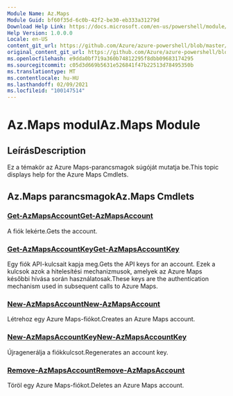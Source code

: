 ```yaml
---
Module Name: Az.Maps
Module Guid: bf60f35d-6c0b-42f2-be30-eb333a31279d
Download Help Link: https://docs.microsoft.com/en-us/powershell/module/az.maps
Help Version: 1.0.0.0
Locale: en-US
content_git_url: https://github.com/Azure/azure-powershell/blob/master/src/Maps/Maps/help/Az.Maps.md
original_content_git_url: https://github.com/Azure/azure-powershell/blob/master/src/Maps/Maps/help/Az.Maps.md
ms.openlocfilehash: e9dda0bf719a360b74812295f8dbb09683174295
ms.sourcegitcommit: c05d3d669b5631e526841f47b22513d78495350b
ms.translationtype: MT
ms.contentlocale: hu-HU
ms.lasthandoff: 02/09/2021
ms.locfileid: "100147514"
---
```

# <span data-ttu-id="43643-101">Az.Maps modul</span><span class="sxs-lookup"><span data-stu-id="43643-101">Az.Maps Module</span></span>
## <span data-ttu-id="43643-102">Leírás</span><span class="sxs-lookup"><span data-stu-id="43643-102">Description</span></span>
<span data-ttu-id="43643-103">Ez a témakör az Azure Maps-parancsmagok súgóját mutatja be.</span><span class="sxs-lookup"><span data-stu-id="43643-103">This topic displays help for the Azure Maps Cmdlets.</span></span>

## <span data-ttu-id="43643-104">Az.Maps parancsmagok</span><span class="sxs-lookup"><span data-stu-id="43643-104">Az.Maps Cmdlets</span></span>
### [<span data-ttu-id="43643-105">Get-AzMapsAccount</span><span class="sxs-lookup"><span data-stu-id="43643-105">Get-AzMapsAccount</span></span>](Get-AzMapsAccount.md)
<span data-ttu-id="43643-106">A fiók lekérte.</span><span class="sxs-lookup"><span data-stu-id="43643-106">Gets the account.</span></span>

### [<span data-ttu-id="43643-107">Get-AzMapsAccountKey</span><span class="sxs-lookup"><span data-stu-id="43643-107">Get-AzMapsAccountKey</span></span>](Get-AzMapsAccountKey.md)
<span data-ttu-id="43643-108">Egy fiók API-kulcsait kapja meg.</span><span class="sxs-lookup"><span data-stu-id="43643-108">Gets the API keys for an account.</span></span>
<span data-ttu-id="43643-109">Ezek a kulcsok azok a hitelesítési mechanizmusok, amelyek az Azure Maps későbbi hívása során használatosak.</span><span class="sxs-lookup"><span data-stu-id="43643-109">These keys are the authentication mechanism used in subsequent calls to Azure Maps.</span></span>

### [<span data-ttu-id="43643-110">New-AzMapsAccount</span><span class="sxs-lookup"><span data-stu-id="43643-110">New-AzMapsAccount</span></span>](New-AzMapsAccount.md)
<span data-ttu-id="43643-111">Létrehoz egy Azure Maps-fiókot.</span><span class="sxs-lookup"><span data-stu-id="43643-111">Creates an Azure Maps account.</span></span>

### [<span data-ttu-id="43643-112">New-AzMapsAccountKey</span><span class="sxs-lookup"><span data-stu-id="43643-112">New-AzMapsAccountKey</span></span>](New-AzMapsAccountKey.md)
<span data-ttu-id="43643-113">Újragenerálja a fiókkulcsot.</span><span class="sxs-lookup"><span data-stu-id="43643-113">Regenerates an account key.</span></span>

### [<span data-ttu-id="43643-114">Remove-AzMapsAccount</span><span class="sxs-lookup"><span data-stu-id="43643-114">Remove-AzMapsAccount</span></span>](Remove-AzMapsAccount.md)
<span data-ttu-id="43643-115">Töröl egy Azure Maps-fiókot.</span><span class="sxs-lookup"><span data-stu-id="43643-115">Deletes an Azure Maps account.</span></span>

